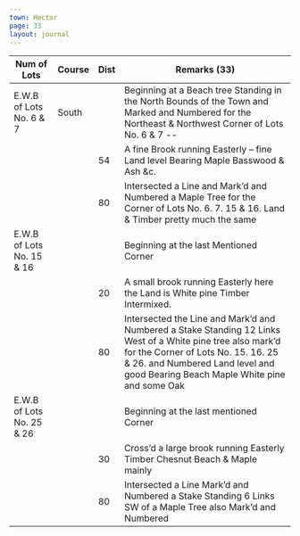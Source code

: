 ```yaml
---
town: Hector
page: 33
layout: journal
---
```


| Num of Lots | Course | Dist | Remarks (33) |
|-|-|-|-|
| E.W.B of Lots No. 6 & 7 | South | | Beginning at a Beach tree Standing in the North Bounds of the Town and Marked and Numbered for the Northeast & Northwest Corner of Lots No. 6 & 7 -- |
| | | 54 | A fine Brook running Easterly – fine Land level Bearing Maple Basswood & Ash &c. |
| | | 80 | Intersected a Line and Mark’d and Numbered a Maple Tree for the Corner of Lots No. 6. 7. 15 & 16. Land & Timber pretty much the same |
| E.W.B of Lots No. 15 & 16 | | | Beginning at the last Mentioned Corner |
| | | 20 | A small brook running Easterly here the Land is White pine Timber Intermixed. |
| | | 80 | Intersected the Line and Mark’d and Numbered a Stake Standing 12 Links West of a White pine tree also mark’d for the Corner of Lots No. 15. 16. 25 & 26. and Numbered Land level and good Bearing Beach Maple White pine and some Oak |
| E.W.B of Lots No. 25 & 26 | | | Beginning at the last mentioned Corner |
| | | 30 | Cross’d a large brook running Easterly Timber Chesnut Beach & Maple mainly |
| | | 80 | Intersected a Line Mark’d and Numbered a Stake Standing 6 Links SW of a Maple Tree also Mark’d and Numbered |

